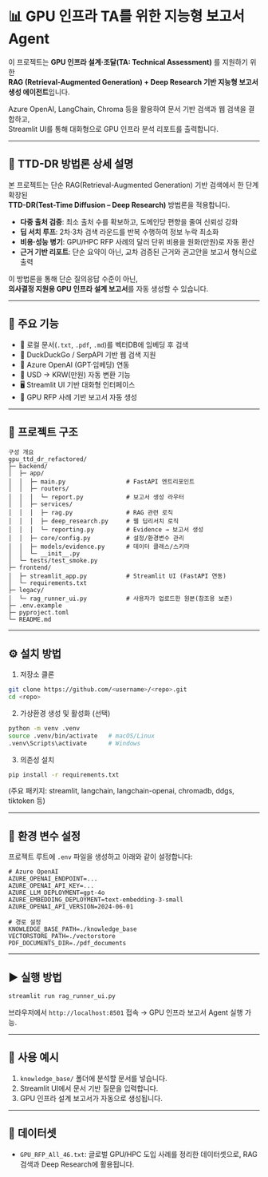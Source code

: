 # 📊 GPU 인프라 TA를 위한 지능형 보고서 Agent

이 프로젝트는 **GPU 인프라 설계·조달(TA: Technical Assessment)** 를 지원하기 위한  
**RAG (Retrieval-Augmented Generation) + Deep Research 기반 지능형 보고서 생성 에이전트**입니다.  

Azure OpenAI, LangChain, Chroma 등을 활용하여 문서 기반 검색과 웹 검색을 결합하고,  
Streamlit UI를 통해 대화형으로 GPU 인프라 분석 리포트를 출력합니다.  

---

## 🔬 TTD-DR 방법론 상세 설명

본 프로젝트는 단순 RAG(Retrieval-Augmented Generation) 기반 검색에서 한 단계 확장된  
**TTD-DR(Test-Time Diffusion – Deep Research)** 방법론을 적용합니다.  

- **다중 출처 검증**: 최소 출처 수를 확보하고, 도메인당 편향을 줄여 신뢰성 강화  
- **딥 서치 루프**: 2차·3차 검색 라운드를 반복 수행하여 정보 누락 최소화  
- **비용·성능 병기**: GPU/HPC RFP 사례의 달러 단위 비용을 원화(만원)로 자동 환산  
- **근거 기반 리포트**: 단순 요약이 아닌, 교차 검증된 근거와 권고안을 보고서 형식으로 출력  

이 방법론을 통해 단순 질의응답 수준이 아닌,  
**의사결정 지원용 GPU 인프라 설계 보고서**를 자동 생성할 수 있습니다.  

---

## 🚀 주요 기능

- 📂 로컬 문서(`.txt`, `.pdf`, `.md`)를 벡터DB에 임베딩 후 검색  
- 🔎 DuckDuckGo / SerpAPI 기반 웹 검색 지원  
- 🤖 Azure OpenAI (GPT·임베딩) 연동  
- 💱 USD → KRW(만원) 자동 변환 기능  
- 🖥️ Streamlit UI 기반 대화형 인터페이스  
- 📑 GPU RFP 사례 기반 보고서 자동 생성  

---

## 📂 프로젝트 구조

```
구성 개요
gpu_ttd_dr_refactored/
├─ backend/
│  ├─ app/
│  │  ├─ main.py                 # FastAPI 엔트리포인트
│  │  ├─ routers/
│  │  │  └─ report.py            # 보고서 생성 라우터
│  │  ├─ services/
│  │  │  ├─ rag.py               # RAG 관련 로직
│  │  │  ├─ deep_research.py     # 웹 딥리서치 로직
│  │  │  └─ reporting.py         # Evidence → 보고서 생성
│  │  ├─ core/config.py          # 설정/환경변수 관리
│  │  ├─ models/evidence.py      # 데이터 클래스/스키마
│  │  └─ __init__.py
│  └─ tests/test_smoke.py
├─ frontend/
│  ├─ streamlit_app.py           # Streamlit UI (FastAPI 연동)
│  └─ requirements.txt
├─ legacy/
│  └─ rag_runner_ui.py           # 사용자가 업로드한 원본(참조용 보존)
├─ .env.example
├─ pyproject.toml
└─ README.md
```

---

## ⚙️ 설치 방법

1. 저장소 클론
```bash
git clone https://github.com/<username>/<repo>.git
cd <repo>
```

2. 가상환경 생성 및 활성화 (선택)
```bash
python -m venv .venv
source .venv/bin/activate   # macOS/Linux
.venv\Scripts\activate      # Windows
```

3. 의존성 설치
```bash
pip install -r requirements.txt
```
(주요 패키지: streamlit, langchain, langchain-openai, chromadb, ddgs, tiktoken 등)

---

## 🔑 환경 변수 설정

프로젝트 루트에 `.env` 파일을 생성하고 아래와 같이 설정합니다:

```env
# Azure OpenAI
AZURE_OPENAI_ENDPOINT=...
AZURE_OPENAI_API_KEY=...
AZURE_LLM_DEPLOYMENT=gpt-4o
AZURE_EMBEDDING_DEPLOYMENT=text-embedding-3-small
AZURE_OPENAI_API_VERSION=2024-06-01

# 경로 설정
KNOWLEDGE_BASE_PATH=./knowledge_base
VECTORSTORE_PATH=./vectorstore
PDF_DOCUMENTS_DIR=./pdf_documents
```

---

## ▶️ 실행 방법

```bash
streamlit run rag_runner_ui.py
```

브라우저에서 `http://localhost:8501` 접속 → GPU 인프라 보고서 Agent 실행 가능.  

---

## 📘 사용 예시

1. `knowledge_base/` 폴더에 분석할 문서를 넣습니다.  
2. Streamlit UI에서 문서 기반 질문을 입력합니다.  
3. GPU 인프라 설계 보고서가 자동으로 생성됩니다.  

---

## 📄 데이터셋

- `GPU_RFP_All_46.txt`: 글로벌 GPU/HPC 도입 사례를 정리한 데이터셋으로, RAG 검색과 Deep Research에 활용됩니다.  
